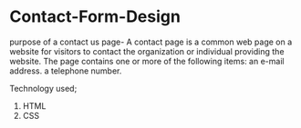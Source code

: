 # Contact-Form-Design

purpose of a contact us page-
A contact page is a common web page on a website for visitors to contact the organization or individual providing the website. The page contains one or more of the following items: an e-mail address. a telephone number.


Technology used;
1. HTML
2. CSS

